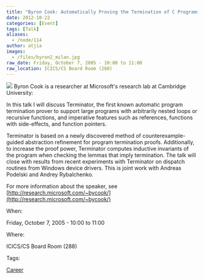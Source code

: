 ```yaml
---
title: "Byron Cook: Automatically Proving the Termination of C Programs"
date: 2012-10-22
categories: [Event]
tags: [Talk]
aliases:
  - /node/114
author: atjia
images:
  - /files/byron2_milan.jpg
raw_date: Friday, October 7, 2005 - 10:00 to 11:00
raw_location: ICICS/CS Board Room (288)
---
```


![](/files/byron2_milan.jpg) Byron Cook is a researcher at Microsoft's research lab at Cambridge University:

In this talk I will discuss Terminator, the first known automatic program termination prover to support large programs with arbitrarily nested loops or recursive functions, and imperative features such as references, functions with side-effects, and function pointers.

Terminator is based on a newly discovered method of counterexample-guided abstraction refinement for program termination proofs. Additionally, to increase the proof power, Terminator computes inductive invariants of the program when checking the lemmas that imply termination. The talk will close with results from recent experiments with Terminator on dispatch routines from Windows device drivers. This is joint work with Andreas Podelski and Andrey Rybalchenko.

For more information about the speaker, see [http://research.microsoft.com/~bycook/](http://research.microsoft.com/~bycook/)

When: 

Friday, October 7, 2005 - 10:00 to 11:00

Where: 

ICICS/CS Board Room (288)

Tags: 

[Career](/career)
